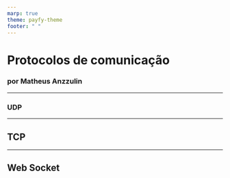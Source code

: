 ```yaml
---
marp: true
theme: payfy-theme
footer: " "
---
```

<!-- class: lead -->
# Protocolos de comunicação
### por Matheus Anzzulin
---
### UDP

---
## TCP

---
## Web Socket
